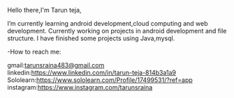 Hello there,I'm Tarun teja,

I’m currently learning android development,cloud computing and web development.
Currently working on projects in android development and file structure.
I have finished some projects using Java,mysql.

-How to reach me: 

gmail:tarunsraina483@gmail.com
linkedin:https://www.linkedin.com/in/tarun-teja-814b3a1a9
Sololearn:https://www.sololearn.com/Profile/17499531/?ref=app
instagram:https://www.instagram.com/tarunsraina
